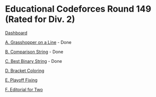 # Educational Codeforces Round 149 (Rated for Div. 2)

[Dashboard](https://codeforces.com/contest/1837)

[A. Grasshopper on a Line](https://codeforces.com/contest/1837/problem/A) - Done

[B. Comparison String](https://codeforces.com/contest/1837/problem/B) - Done

[C. Best Binary String](https://codeforces.com/contest/1837/problem/C) - Done

[D. Bracket Coloring](https://codeforces.com/contest/1837/problem/D)

[E. Playoff Fixing](https://codeforces.com/contest/1837/problem/E)

[F. Editorial for Two](https://codeforces.com/contest/1837/problem/F)
